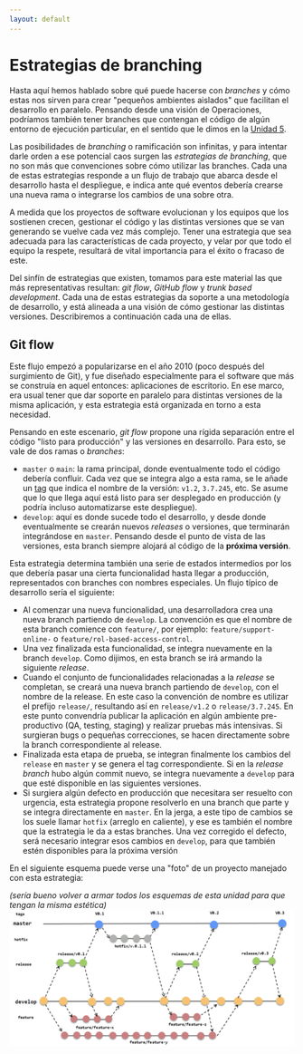 ```yaml
---
layout: default
---
```


# Estrategias de branching

Hasta aquí hemos hablado sobre qué puede hacerse con _branches_ y cómo estas nos sirven para crear "pequeños ambientes aislados" que facilitan el desarrollo en paralelo. Pensando desde una visión de Operaciones, podríamos también tener branches que contengan el código de algún entorno de ejecución particular, en el sentido que le dimos en la [Unidad 5](../scm-git/entornos).

Las posibilidades de _branching_ o ramificación son infinitas, y para intentar darle orden a ese potencial caos surgen las _estrategias de branching_, que no son más que convenciones sobre cómo utilizar las branches. Cada una de estas estrategias responde a un flujo de trabajo que abarca desde el desarrollo hasta el despliegue, e indica ante qué eventos debería crearse una nueva rama o integrarse los cambios de una sobre otra. 

A medida que los proyectos de software evolucionan y los equipos que los sostienen crecen, gestionar el código y las distintas versiones que se van generando se vuelve cada vez más complejo. Tener una estrategia que sea adecuada para las características de cada proyecto, y velar por que todo el equipo la respete, resultará de vital importancia para el éxito o fracaso de este. 

Del sinfín de estrategias que existen, tomamos para este material las que más representativas resultan: _git flow_, _GitHub flow_ y _trunk based development_. Cada una de estas estrategias da soporte a una metodología de desarrollo, y está alineada a una visión de cómo gestionar las distintas versiones. Describiremos a continuación cada una de ellas.

## Git flow

Este flujo empezó a popularizarse en el año 2010 (poco después del surgimiento de Git), y fue diseñado especialmente para el software que más se construía en aquel entonces: aplicaciones de escritorio. En ese marco, era usual tener que dar soporte en paralelo para distintas versiones de la misma aplicación, y esta estrategia está organizada en torno a esta necesidad.

Pensando en este escenario, _git flow_ propone una rígida separación entre el código "listo para producción" y las versiones en desarrollo. Para esto, se vale de dos ramas o _branches_:

* `master` o `main`: la rama principal, donde eventualmente todo el código debería confluir.  Cada vez que se integra algo a esta rama, se le añade un [tag](../scm-git/gestion-de-versiones) que indica el nombre de la versión: `v1.2`, `3.7.245`, etc. Se asume que lo que llega aquí está listo para ser desplegado en producción (y podría incluso automatizarse este despliegue). 
* `develop`: aquí es donde sucede todo el desarrollo, y desde donde eventualmente se crearán nuevos _releases_ o versiones, que terminarán integrándose en `master`. Pensando desde el punto de vista de las versiones, esta branch siempre alojará al código de la **próxima versión**.

Esta estrategia determina también una serie de estados intermedios por los que debería pasar una cierta funcionalidad hasta llegar a producción, representados con branches con nombres especiales. Un flujo típico de desarrollo sería el siguiente:

* Al comenzar una nueva funcionalidad, una desarrolladora crea una nueva branch partiendo de `develop`. La convención es que el nombre de esta branch comience con `feature/`, por ejemplo: `feature/support-online-` o `feature/rol-based-access-control`.
* Una vez finalizada esta funcionalidad, se integra nuevamente en la branch `develop`. Como dijimos, en esta branch se irá armando la siguiente _release_.
* Cuando el conjunto de funcionalidades relacionadas a la _release_ se completan, se creará una nueva branch partiendo de `develop`, con el nombre de la release. En este caso la convención de nombre es utilizar el prefijo `release/`, resultando así en `release/v1.2` o `release/3.7.245`. En este punto convendría publicar la aplicación en algún ambiente pre-productivo (QA, testing, staging) y realizar pruebas más intensivas. Si surgieran bugs o pequeñas correcciones, se hacen directamente sobre la branch correspondiente al release.
* Finalizada esta etapa de prueba, se integran finalmente los cambios del `release` en `master` y se genera el tag correspondiente. Si en la _release branch_ hubo algún commit nuevo, se integra nuevamente a `develop` para que esté disponible en las siguientes versiones.
* Si surgiera algún defecto en producción que necesitara ser resuelto con urgencia, esta estrategia propone resolverlo en una branch que parte y se integra directamente en `master`. En la jerga, a este tipo de cambios se los suele llamar `hotfix` (arreglo en caliente), y ese es también el nombre que la estrategia le da a estas branches. Una vez corregido el defecto, será necesario integrar esos cambios en `develop`, para que también estén disponibles para la próxima versión

En el siguiente esquema puede verse una "foto" de un proyecto manejado con esta estrategia:

_(sería bueno volver a armar todos los esquemas de esta unidad para que tengan la misma estética)_
![Git flow](images/git-flow.png)
